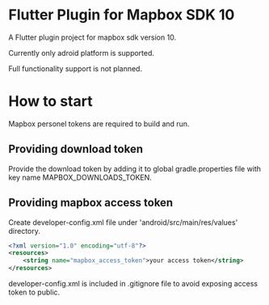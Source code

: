# Flutter Plugin for Mapbox SDK 10

A Flutter plugin project for mapbox sdk version 10.

Currently only adroid platform is supported.

Full functionality support is not planned.

# How to start

Mapbox personel tokens are required to build and run.

## Providing download token

Provide the download token by adding it to global gradle.properties file with key name MAPBOX_DOWNLOADS_TOKEN.

## Providing mapbox access token

Create developer-config.xml file under 'android/src/main/res/values' directory.

```xml
<?xml version="1.0" encoding="utf-8"?>
<resources>
    <string name="mapbox_access_token">your access token</string>
</resources>
```

developer-config.xml is included in .gitignore file to avoid exposing access token to public.

